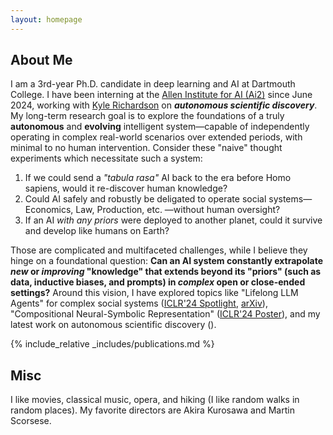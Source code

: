 ```yaml
---
layout: homepage
---
```


## About Me

I am a 3rd-year Ph.D. candidate in deep learning and AI at Dartmouth College. I have been interning at the [Allen Institute for AI (Ai2)](https://allenai.org/) since June 2024, working with [Kyle Richardson](https://www.nlp-kyle.com/) on ***autonomous scientific discovery***. My long-term research goal is to explore the foundations of a truly **autonomous** and **evolving** intelligent system—capable of independently operating in complex real-world scenarios over extended periods, with minimal to no human intervention. Consider these "naive" thought experiments which necessitate such a system:
1. If we could send a *"tabula rasa"* AI back to the era before Homo sapiens, would it re-discover human knowledge?
2. Could AI safely and robustly be deligated to operate social systems—Economics, Law, Production, etc. —without human oversight?
3. If an AI *with any priors* were deployed to another planet, could it survive and develop like humans on Earth?

Those are complicated and multifaceted challenges, while I believe they hinge on a foundational question: **Can an AI system constantly extrapolate *new* or *improving* "knowledge" that extends beyond its "priors" (such as data, inductive biases, and prompts) in *complex* open or close-ended settings?** Around this vision, I have explored topics like "Lifelong LLM Agents" for complex social systems ([ICLR'24 Spotlight](https://openreview.net/pdf?id=s9z0HzWJJp), [arXiv](https://arxiv.org/pdf/2409.17266)), "Compositional Neural-Symbolic Representation" ([ICLR'24 Poster](https://openreview.net/pdf?id=uqxBTcWRnj)), and my latest work on autonomous scientific discovery ().



{% include_relative _includes/publications.md %}


## Misc

I like movies, classical music, opera, and hiking (I like random walks in random places). My favorite directors are Akira Kurosawa and Martin Scorsese.
